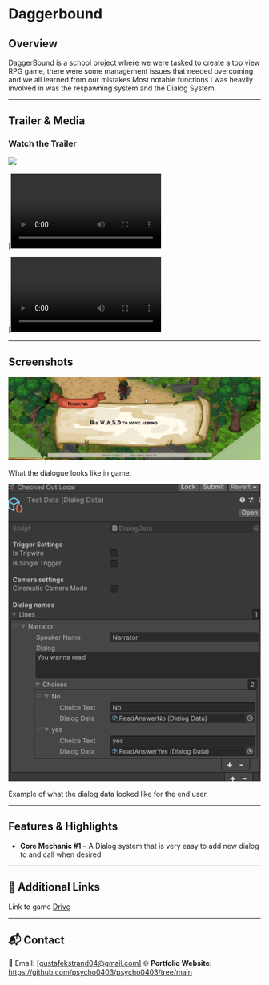 # Daggerbound

## Overview  
DaggerBound is a school project where we were tasked to create a top view RPG game, there were some management issues that needed overcoming and we all learned from our mistakes
Most notable functions I was heavily involved in was the respawning system and the Dialog System. 

---

## Trailer & Media  
### Watch the Trailer  
<a href="https://www.youtube.com/watch?v=j9DEZIbw0ys">
  <img src="https://img.youtube.com/vi/j9DEZIbw0ys/maxresdefault.jpg" width="500">
</a>

[![The dialog system in its most basic form.](https://github.com/psycho0403/Daggerbound/blob/main/BasicDialogSystemShowcase.mp4)

[![More examples of the Dialog system being used.](https://github.com/psycho0403/Daggerbound/blob/main/InGameDialogShowcase.mp4)

---

## Screenshots  
<p align="left">
  <img src="https://github.com/psycho0403/Daggerbound/blob/main/DialogInGame.png" width="600">
  
  What the dialogue looks like in game. 
  
</p>

<p align="left">
  <img src="https://github.com/psycho0403/Daggerbound/blob/main/DialogDataInspector.png" width="600">
  
  Example of what the dialog data looked like for the end user.
</p>

---

## Features & Highlights  
- **Core Mechanic #1** – A Dialog system that is very easy to add new dialog to and call when desired

---

## 🔗 Additional Links  
Link to game [Drive](https://changemakereducation-my.sharepoint.com/:f:/g/personal/korben_lyall-wilson_edu_futuregames_se/EhS5oDm6wwNHrAlhk_sSeVYBwtZ1OH-g63AX6p0Omjuz9g?e=12wjzz) 

---

## 📬 Contact  
📧 Email: [gustafekstrand04@gmail.com] 
🌐 **Portfolio Website:** https://github.com/psycho0403/psycho0403/tree/main 
